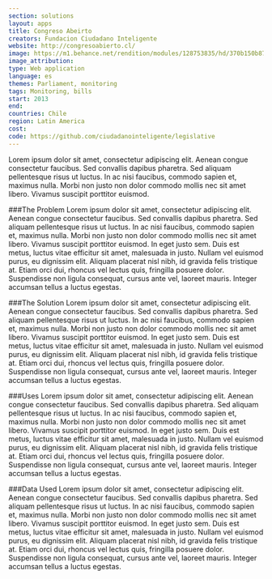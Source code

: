 ```yaml
---
section: solutions
layout: apps
title: Congreso Abeirto
creators: Fundacion Ciudadano Inteligente 
website: http://congresoabierto.cl/
image: https://m1.behance.net/rendition/modules/128753835/hd/370b150b87233eae8d10082a7feeec53.png
image_attribution:
type: Web application
language: es
themes: Parliament, monitoring
tags: Monitoring, bills 
start: 2013
end: 
countries: Chile
region: Latin America
cost: 
code: https://github.com/ciudadanointeligente/legislative
---
```


Lorem ipsum dolor sit amet, consectetur adipiscing elit. Aenean congue consectetur faucibus. Sed convallis dapibus pharetra. Sed aliquam pellentesque risus ut luctus. In ac nisi faucibus, commodo sapien et, maximus nulla. Morbi non justo non dolor commodo mollis nec sit amet libero. Vivamus suscipit porttitor euismod.

###The Problem
Lorem ipsum dolor sit amet, consectetur adipiscing elit. Aenean congue consectetur faucibus. Sed convallis dapibus pharetra. Sed aliquam pellentesque risus ut luctus. In ac nisi faucibus, commodo sapien et, maximus nulla. Morbi non justo non dolor commodo mollis nec sit amet libero. Vivamus suscipit porttitor euismod. In eget justo sem. Duis est metus, luctus vitae efficitur sit amet, malesuada in justo. Nullam vel euismod purus, eu dignissim elit. Aliquam placerat nisl nibh, id gravida felis tristique at. Etiam orci dui, rhoncus vel lectus quis, fringilla posuere dolor. Suspendisse non ligula consequat, cursus ante vel, laoreet mauris. Integer accumsan tellus a luctus egestas.

###The Solution
Lorem ipsum dolor sit amet, consectetur adipiscing elit. Aenean congue consectetur faucibus. Sed convallis dapibus pharetra. Sed aliquam pellentesque risus ut luctus. In ac nisi faucibus, commodo sapien et, maximus nulla. Morbi non justo non dolor commodo mollis nec sit amet libero. Vivamus suscipit porttitor euismod. In eget justo sem. Duis est metus, luctus vitae efficitur sit amet, malesuada in justo. Nullam vel euismod purus, eu dignissim elit. Aliquam placerat nisl nibh, id gravida felis tristique at. Etiam orci dui, rhoncus vel lectus quis, fringilla posuere dolor. Suspendisse non ligula consequat, cursus ante vel, laoreet mauris. Integer accumsan tellus a luctus egestas.

###Uses
Lorem ipsum dolor sit amet, consectetur adipiscing elit. Aenean congue consectetur faucibus. Sed convallis dapibus pharetra. Sed aliquam pellentesque risus ut luctus. In ac nisi faucibus, commodo sapien et, maximus nulla. Morbi non justo non dolor commodo mollis nec sit amet libero. Vivamus suscipit porttitor euismod. In eget justo sem. Duis est metus, luctus vitae efficitur sit amet, malesuada in justo. Nullam vel euismod purus, eu dignissim elit. Aliquam placerat nisl nibh, id gravida felis tristique at. Etiam orci dui, rhoncus vel lectus quis, fringilla posuere dolor. Suspendisse non ligula consequat, cursus ante vel, laoreet mauris. Integer accumsan tellus a luctus egestas.

###Data Used
Lorem ipsum dolor sit amet, consectetur adipiscing elit. Aenean congue consectetur faucibus. Sed convallis dapibus pharetra. Sed aliquam pellentesque risus ut luctus. In ac nisi faucibus, commodo sapien et, maximus nulla. Morbi non justo non dolor commodo mollis nec sit amet libero. Vivamus suscipit porttitor euismod. In eget justo sem. Duis est metus, luctus vitae efficitur sit amet, malesuada in justo. Nullam vel euismod purus, eu dignissim elit. Aliquam placerat nisl nibh, id gravida felis tristique at. Etiam orci dui, rhoncus vel lectus quis, fringilla posuere dolor. Suspendisse non ligula consequat, cursus ante vel, laoreet mauris. Integer accumsan tellus a luctus egestas.